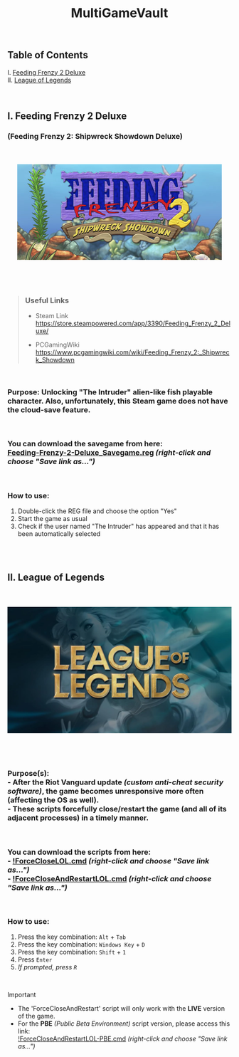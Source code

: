 <div align="center">
  <h1>MultiGameVault</h1>
</div>

<br>

## Table of Contents
I. [Feeding Frenzy 2 Deluxe](https://github.com/RomulusMirauta/MultiGameVault#i-feeding-frenzy-2-deluxe) <br>
II. [League of Legends](https://github.com/RomulusMirauta/MultiGameVault#ii-league-of-legends)

<br>

## I. Feeding Frenzy 2 Deluxe

### (Feeding Frenzy 2: Shipwreck Showdown Deluxe)

<br>

<h6  align="center">

<a href="https://store.steampowered.com/app/3390/Feeding_Frenzy_2_Deluxe/">
  <img align="center"
    src="https://raw.githubusercontent.com/RomulusMirauta/MultiGameVault/refs/heads/main/img/FF2_header.jpg"
    alt="FF2_header" />
</a>

<br><br>

</h6>



> ### **Useful Links**
> - Steam Link <br>
> https://store.steampowered.com/app/3390/Feeding_Frenzy_2_Deluxe/<br>
>
> - PCGamingWiki <br>
> https://www.pcgamingwiki.com/wiki/Feeding_Frenzy_2:_Shipwreck_Showdown

<br>

### **Purpose:** Unlocking "The Intruder" alien-like fish playable character. Also, unfortunately, this Steam game does not have the cloud-save feature.

<br>

### You can download the savegame from here: <br> [Feeding-Frenzy-2-Deluxe_Savegame.reg](https://raw.githubusercontent.com/RomulusMirauta/MultiGameVault/main/Feeding-Frenzy-2-Deluxe/Feeding-Frenzy-2-Deluxe_Savegame.reg) *(right-click and choose "Save link as...")*

<br>

### How to use:
1. Double-click the REG file and choose the option "Yes"
2. Start the game as usual
3. Check if the user named "The Intruder" has appeared and that it has been automatically selected

<br><br>

## II. League of Legends

<br>

<h6  align="center">

<a href="https://www.leagueoflegends.com/">
  <img align="center"
    src="https://raw.githubusercontent.com/RomulusMirauta/MultiGameVault/refs/heads/main/img/LOL_header.webp"
    alt="LOL_header" />
</a>

<br><br>

</h6>

### **Purpose(s):** <br> - After the **Riot Vanguard** update *(custom anti-cheat security software)*, the game becomes unresponsive more often (affecting the OS as well). <br> - These scripts forcefully close/restart the game (and all of its adjacent processes) in a timely manner.

<br>

### You can download the scripts from here: <br> - [!ForceCloseLOL.cmd](https://raw.githubusercontent.com/RomulusMirauta/MultiGameVault/main/League-of-Legends/!ForceCloseLOL.cmd) *(right-click and choose "Save link as...")* <br> - [!ForceCloseAndRestartLOL.cmd](https://raw.githubusercontent.com/RomulusMirauta/MultiGameVault/main/League-of-Legends/!ForceCloseAndRestartLOL.cmd) *(right-click and choose "Save link as...")*

<br>

### How to use:
1. Press the key combination: `Alt` + `Tab`
2. Press the key combination: `Windows Key` + `D`
3. Press the key combination: `Shift` + `1`
4. Press `Enter`
5. *If prompted, press `R`*

<br>

> [!IMPORTANT]
> - The 'ForceCloseAndRestart' script will only work with the **LIVE** version of the game.
> - For the **PBE** *(Public Beta Environment)* script version, please access this link: <br> [!ForceCloseAndRestartLOL-PBE.cmd](https://raw.githubusercontent.com/RomulusMirauta/MultiGameVault/main/League-of-Legends/!ForceCloseAndRestartLOL-PBE.cmd) *(right-click and choose "Save link as...")*
